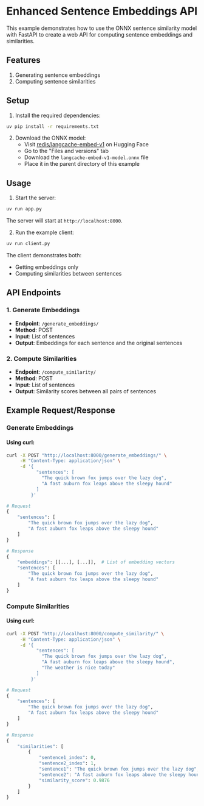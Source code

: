 # Enhanced Sentence Embeddings API

This example demonstrates how to use the ONNX sentence similarity model with FastAPI to create a web API for computing sentence embeddings and similarities.

## Features

1. Generating sentence embeddings
2. Computing sentence similarities

## Setup

1. Install the required dependencies:
```bash
uv pip install -r requirements.txt
```

2. Download the ONNX model:
   - Visit [redis/langcache-embed-v1](https://huggingface.co/redis/langcache-embed-v1) on Hugging Face
   - Go to the "Files and versions" tab
   - Download the `langcache-embed-v1-model.onnx` file
   - Place it in the parent directory of this example

## Usage

1. Start the server:
```bash
uv run app.py
```
The server will start at `http://localhost:8000`.

2. Run the example client:
```bash
uv run client.py
```

The client demonstrates both:
- Getting embeddings only
- Computing similarities between sentences


## API Endpoints

### 1. Generate Embeddings
- **Endpoint**: `/generate_embeddings/`
- **Method**: POST
- **Input**: List of sentences
- **Output**: Embeddings for each sentence and the original sentences

### 2. Compute Similarities
- **Endpoint**: `/compute_similarity/`
- **Method**: POST
- **Input**: List of sentences
- **Output**: Similarity scores between all pairs of sentences


## Example Request/Response

### Generate Embeddings

#### Using curl:
```bash
curl -X POST "http://localhost:8000/generate_embeddings/" \
     -H "Content-Type: application/json" \
     -d '{
           "sentences": [
             "The quick brown fox jumps over the lazy dog",
             "A fast auburn fox leaps above the sleepy hound"
           ]
         }'
```


```python
# Request
{
    "sentences": [
        "The quick brown fox jumps over the lazy dog",
        "A fast auburn fox leaps above the sleepy hound"
    ]
}

# Response
{
    "embeddings": [[...], [...]],  # List of embedding vectors
    "sentences": [
        "The quick brown fox jumps over the lazy dog",
        "A fast auburn fox leaps above the sleepy hound"
    ]
}
```

### Compute Similarities

#### Using curl:
```bash
curl -X POST "http://localhost:8000/compute_similarity/" \
     -H "Content-Type: application/json" \
     -d '{
           "sentences": [
             "The quick brown fox jumps over the lazy dog",
             "A fast auburn fox leaps above the sleepy hound",
             "The weather is nice today"
           ]
         }'
```

```python
# Request
{
    "sentences": [
        "The quick brown fox jumps over the lazy dog",
        "A fast auburn fox leaps above the sleepy hound"
    ]
}

# Response
{
    "similarities": [
        {
            "sentence1_index": 0,
            "sentence2_index": 1,
            "sentence1": "The quick brown fox jumps over the lazy dog",
            "sentence2": "A fast auburn fox leaps above the sleepy hound",
            "similarity_score": 0.9876
        }
    ]
}
```